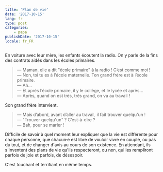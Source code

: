 ```yaml
---
title: 'Plan de vie'
date: '2017-10-15'
lang: fr
type: post
categories:
    - papa
publishDate: '2017-10-15'
locale: fr_FR
---
```


En voiture avec leur mère, les enfants écoutent la radio. On y parle de la fins des contrats aidés dans les écoles primaires.

<!-- more -->

> — Maman, elle a dit "école primaire" à la radio ! C’est comme moi !  
> — Non, toi tu es à l’école maternelle. Ton grand frère est à l’école primaire.  
> — Ah…  
> — Et après l’école primaire, il y le collège, et le lycée et après…  
> — Après, quand on est très, très grand, on va au travail !

Son  grand frère intervient.

> — Mais d’abord, avant d’aller au travail, il fait trouver quelqu'un !  
> — "Trouver quelqu'un" ? C’est-à-dire ?  
> — Bah, pour se marier !

Difficile de savoir à quel moment leur expliquer que la vie est différente pour chaque personne, que chacun·e est libre de vouloir vivre en couple, ou pas du tout, et de changer d'avis au cours de son existence. En attendant, ils s'inventent des plans de vie qu'ils respecteront, ou non, qui les rempliront parfois de joie et parfois, de désespoir.

C'est touchant et terrifiant en même temps.